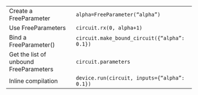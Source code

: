 |                      |                                                       |
| -------------------- | ----------------------------------------------------- |
| Create a FreeParameter | `alpha=FreeParameter(“alpha”)` |
| Use FreeParameters | `circuit.rx(0, alpha+1)`| 
| Bind a FreeParameter()| `circuit.make_bound_circuit({“alpha”: 0.1})`| 
| Get the list of unbound FreeParameters| `circuit.parameters`| 
| Inline compilation| `device.run(circuit, inputs={“alpha”: 0.1})`| 
